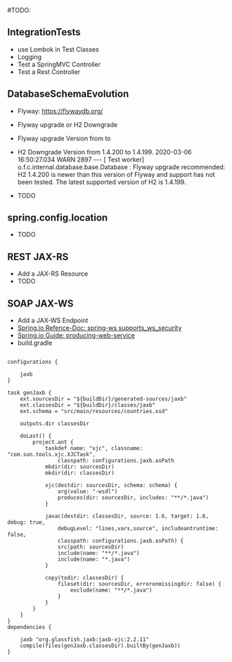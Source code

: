 #TODO:

## IntegrationTests
* use Lombok in Test Classes
* Logging
* Test a SpringMVC Controller
* Test a Rest Controller

## DatabaseSchemaEvolution
* Flyway: https://flywaydb.org/
* Flyway upgrade or H2 Downgrade
* Flyway upgrade Version from to 
* H2 Downgrade Version from 1.4.200 to 1.4.199.
2020-03-06 16:50:27.034  WARN 2897 --- [    Test worker] o.f.c.internal.database.base.Database    : Flyway upgrade recommended: H2 1.4.200 is newer than this version of Flyway and support has not been tested. The latest supported version of H2 is 1.4.199.


* TODO

## spring.config.location
* TODO

## REST JAX-RS
* Add a JAX-RS Resource
* TODO

## SOAP JAX-WS
* Add a JAX-WS Endpoint
* [Spring.io Refence-Doc: spring-ws supports_ws_security](https://docs.spring.io/spring-ws/docs/3.0.8.RELEASE/reference/#_supports_ws_security)
* [Spring.io Guide: producing-web-service](https://spring.io/guides/gs/producing-web-service/)
* build.gradle

```

configurations {

    jaxb
}

task genJaxb {
    ext.sourcesDir = "${buildDir}/generated-sources/jaxb"
    ext.classesDir = "${buildDir}/classes/jaxb"
    ext.schema = "src/main/resources/countries.xsd"

    outputs.dir classesDir

    doLast() {
        project.ant {
            taskdef name: "xjc", classname: "com.sun.tools.xjc.XJCTask",
                classpath: configurations.jaxb.asPath
            mkdir(dir: sourcesDir)
            mkdir(dir: classesDir)

            xjc(destdir: sourcesDir, schema: schema) {
                arg(value: "-wsdl")
                produces(dir: sourcesDir, includes: "**/*.java")
            }

            javac(destdir: classesDir, source: 1.6, target: 1.6, debug: true,
                debugLevel: "lines,vars,source", includeantruntime: false,
                classpath: configurations.jaxb.asPath) {
                src(path: sourcesDir)
                include(name: "**/*.java")
                include(name: "*.java")
            }

            copy(todir: classesDir) {
                fileset(dir: sourcesDir, erroronmissingdir: false) {
                    exclude(name: "**/*.java")
                }
            }
        }
    }
}
dependencies {

    jaxb "org.glassfish.jaxb:jaxb-xjc:2.2.11"
    compile(files(genJaxb.classesDir).builtBy(genJaxb))
}

````
